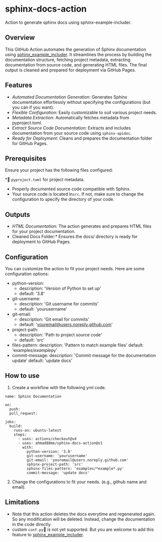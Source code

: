 # sphinx-docs-action
Action to generate sphinx docs using sphinx-example-includer.


## Overview
This GitHub Action automates the generation of Sphinx documentation using [sphinx_example_includer](https://github.com/ahmad88me/sphinx_example_includer). It streamlines the process by building the documentation structure, fetching project metadata, extracting documentation from source code, and generating HTML files. The final output is cleaned and prepared for deployment via GitHub Pages.


## Features
*  *Automated Documentation Generation:* Generates Sphinx documentation effortlessly without specifying the configurations (but you can if you want).
* *Flexible Configuration:* Easily customizable to suit various project needs.
* *Metadata Extraction:* Automatically fetches metadata from pyproject.toml.
* *Extract Source Code Documentation:* Extracts and includes documentation from your source code using `sphinx-apidoc`.
* *Ready for Deployment:* Cleans and prepares the documentation folder for GitHub Pages.


## Prerequisites
Ensure your project has the following files configured:

* `pyproject.toml` for project metadata.
* Properly documented source code compatible with Sphinx.
* Your source code is located in`src`. If not, make sure to change the configuration to specify the directory of your code.


## Outputs
* *HTML Documentation:* The action generates and prepares HTML files for your project documentation.
* Cleaned Docs Folder:*  Ensures the docs/ directory is ready for deployment to GitHub Pages.



## Configuration
You can customize the action to fit your project needs. Here are some configuration options:

* python-version:
    - description: 'Version of Python to set up'
    - default: '3.8'
* git-username:
    - description: 'Git username for commits'
    - default: 'yourusername'
* git-email:
    - description: 'Git email for commits'
    - default: 'youremail@users.noreply.github.com'
* project-path:
    - description: 'Path to project source code'
    - default: 'src'
* files-pattern:
    description: 'Pattern to match example files'
    default: 'examples/*example*py'
* commit-message:
    description: 'Commit message for the documentation update'
    default: 'update docs'



## How to use
1. Create a workflow with the following yml code.
```
name: Sphinx Documentation

on:
  push:
  pull_request:

jobs:
  build:
    runs-on: ubuntu-latest
    steps:
      - uses: actions/checkout@v4
      - uses: ahmad88me/sphinx-docs-action@v1
        with:
          python-version: '3.8'
          git-username: 'yourusername'
          git-email: 'youremail@users.noreply.github.com'
          sphinx-project-path: 'src'
          sphinx-files-pattern: 'examples/*example*.py'
          commit-message: 'update docs'

```
2. Change the configurations to fit your needs. (e.g., github name and email).


## Limitations
* Note that this action deletes the docs everytime and regenerated again. So any modification will be deleted. Instead, change the documentation in the code
directly.
* custom `conf.py` is not yet supported. But you are welcome to add this feature to [sphinx_example_includer](https://github.com/ahmad88me/sphinx_example_includer).


